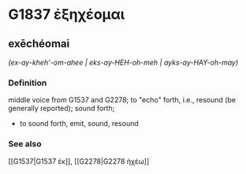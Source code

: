 # G1837 ἐξηχέομαι

## exēchéomai

_(ex-ay-kheh'-om-ahee | eks-ay-HEH-oh-meh | ayks-ay-HAY-oh-may)_

### Definition

middle voice from G1537 and G2278; to "echo" forth, i.e., resound (be generally reported); sound forth; 

- to sound forth, emit, sound, resound

### See also

[[G1537|G1537 ἐκ]], [[G2278|G2278 ἠχέω]]
